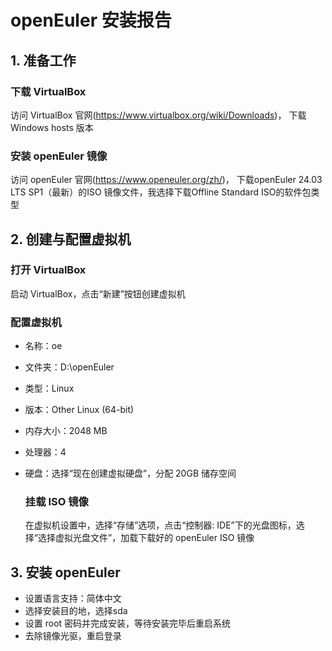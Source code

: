 # openEuler 安装报告

## 1. 准备工作

### 下载 VirtualBox

访问 VirtualBox 官网(https://www.virtualbox.org/wiki/Downloads)， 下载 Windows hosts 版本

### 安装 openEuler 镜像

访问 openEuler 官网(https://www.openeuler.org/zh/)， 下载openEuler 24.03 LTS SP1（最新）的ISO 镜像文件，我选择下载Offline Standard ISO的软件包类型

## 2. 创建与配置虚拟机

### 打开 VirtualBox

启动 VirtualBox，点击“新建”按钮创建虚拟机

### 配置虚拟机

- 名称：oe
- 文件夹：D:\openEuler
- 类型：Linux
- 版本：Other Linux (64-bit)
- 内存大小：2048 MB
- 处理器：4
- 硬盘：选择“现在创建虚拟硬盘”，分配 20GB 储存空间
  
  ### 挂载 ISO 镜像
  
  在虚拟机设置中，选择“存储”选项，点击“控制器: IDE”下的光盘图标，选择“选择虚拟光盘文件”，加载下载好的 openEuler ISO 镜像

## 3. 安装 openEuler

- 设置语言支持：简体中文  
- 选择安装目的地，选择sda  
- 设置 root 密码并完成安装，等待安装完毕后重启系统  
- 去除镜像光驱，重启登录 